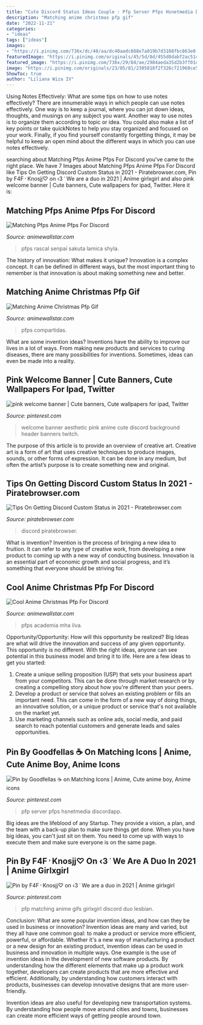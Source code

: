 ```yaml
---
title: "Cute Discord Status Ideas Couple : Pfp Server Pfps Hsnetmedia Discordapp"
description: "Matching anime christmas pfp gif"
date: "2022-11-21"
categories:
- "ideas"
tags: ["ideas"]
images:
- "https://i.pinimg.com/736x/dc/40/aa/dc40aadc888e7a019b7d3108fbc863e0.jpg"
featuredImage: "https://i.pinimg.com/originals/45/5d/8d/455d8dabf2ac51417e58396fb3b8df44.jpg"
featured_image: "https://i.pinimg.com/736x/29/84/ae/2984aeda35d2b3ff01dabdfb8377c336.jpg"
image: "https://i.pinimg.com/originals/23/05/81/2305818f2f326c721968ce534105e092.gif"
ShowToc: true
author: "Liliana Wiza IV"
---
```



Using Notes Effectively: What are some tips on how to use notes effectively?
There are innumerable ways in which people can use notes effectively. One way is to keep a journal, where you can jot down ideas, thoughts, and musings on any subject you want. Another way to use notes is to organize them according to topic or idea. You could also make a list of key points or take quickNotes to help you stay organized and focused on your work. Finally, if you find yourself constantly forgetting things, it may be helpful to keep an open mind about the different ways in which you can use notes effectively.

	

		
searching about Matching Pfps Anime Pfps For Discord you've came to the right place. We have 7 Images about Matching Pfps Anime Pfps For Discord like Tips On Getting Discord Custom Status in 2021 - Piratebrowser.com, Pin by F4F ˒ Knosjj♡ on ‹3 ˓ We are a duo in 2021 | Anime girlxgirl and also pink welcome banner | Cute banners, Cute wallpapers for ipad, Twitter. Here it is:
		
    
## Matching Pfps Anime Pfps For Discord

<img loading=lazy src="https://i.pinimg.com/736x/69/8d/68/698d687e26e7eb8f5a9afc1692923231.jpg" onerror="this.onerror=null;this.src='https://tse2.mm.bing.net/th?id=OIP.2gokUsUJNiTKywnz94fJogHaHa&amp;pid=15.1';" alt="Matching Pfps Anime Pfps For Discord">

_Source: animewallstar.com_

>pfps rascal senpai sakuta lamica shyla. 

	

The history of innovation: What makes it unique?
Innovation is a complex concept. It can be defined in different ways, but the most important thing to remember is that innovation is about making something new and better.

    
## Matching Anime Christmas Pfp Gif

<img loading=lazy src="https://i.pinimg.com/originals/23/05/81/2305818f2f326c721968ce534105e092.gif" onerror="this.onerror=null;this.src='https://tse1.mm.bing.net/th?id=OIP.mzzt1pqdmB_CIrHR-DD35gAAAA&amp;pid=15.1';" alt="Matching Anime Christmas Pfp Gif">

_Source: animewallstar.com_

>pfps compartidas. 

	

What are some invention ideas?
Inventions have the ability to improve our lives in a lot of ways. From making new products and services to curing diseases, there are many possibilities for inventions. Sometimes, ideas can even be made into a reality.

    
## Pink Welcome Banner | Cute Banners, Cute Wallpapers For Ipad, Twitter

<img loading=lazy src="https://i.pinimg.com/736x/34/13/4f/34134f191accd065e085f9ec10bf78f1.jpg" onerror="this.onerror=null;this.src='https://tse3.mm.bing.net/th?id=OIP.dJvt1ywqSNvS3DnDNWHqfwHaDB&amp;pid=15.1';" alt="pink welcome banner | Cute banners, Cute wallpapers for ipad, Twitter">

_Source: pinterest.com_

>welcome banner aesthetic pink anime cute discord background header banners twitch. 

	

The purpose of this article is to provide an overview of creative art.
Creative art is a form of art that uses creative techniques to produce images, sounds, or other forms of expression. It can be done in any medium, but often the artist’s purpose is to create something new and original.

    
## Tips On Getting Discord Custom Status In 2021 - Piratebrowser.com

<img loading=lazy src="https://piratebrowser.com/wp-content/uploads/2020/05/Discord-custom-status-1024x576.jpg" onerror="this.onerror=null;this.src='https://tse1.mm.bing.net/th?id=OIP.qXiVL7wN7Mn--4y9JCsM_QHaEK&amp;pid=15.1';" alt="Tips On Getting Discord Custom Status in 2021 - Piratebrowser.com">

_Source: piratebrowser.com_

>discord piratebrowser. 

	

What is invention?
Invention is the process of bringing a new idea to fruition. It can refer to any type of creative work, from developing a new product to coming up with a new way of conducting business. Innovation is an essential part of economic growth and social progress, and it’s something that everyone should be striving for.

    
## Cool Anime Christmas Pfp For Discord

<img loading=lazy src="https://i.pinimg.com/originals/45/5d/8d/455d8dabf2ac51417e58396fb3b8df44.jpg" onerror="this.onerror=null;this.src='https://tse2.mm.bing.net/th?id=OIP.BJp0Too1AWckpZ6YUJQbrQHaHa&amp;pid=15.1';" alt="Cool Anime Christmas Pfp For Discord">

_Source: animewallstar.com_

>pfps academia mha ilva. 

	

Opportunity/Opportunity: How will this opportunity be realized?
Big Ideas are what will drive the innovation and success of any given opportunity. This opportunity is no different. With the right ideas, anyone can see potential in this business model and bring it to life. Here are a few ideas to get you started: 
1. Create a unique selling proposition (USP) that sets your business apart from your competitors. This can be done through market research or by creating a compelling story about how you're different than your peers. 
2. Develop a product or service that solves an existing problem or fills an important need. This can come in the form of a new way of doing things, an innovative solution, or a unique product or service that's not available on the market yet. 
3. Use marketing channels such as online ads, social media, and paid search to reach potential customers and generate leads and sales opportunities.

    
## Pin By Goodfellas ☕ On Matching Icons | Anime, Cute Anime Boy, Anime Icons

<img loading=lazy src="https://i.pinimg.com/736x/dc/40/aa/dc40aadc888e7a019b7d3108fbc863e0.jpg" onerror="this.onerror=null;this.src='https://tse3.mm.bing.net/th?id=OIP.Ilp8CkVa8lsCUCNWpNPddgHaHa&amp;pid=15.1';" alt="Pin by Goodfellas ☕ on Matching Icons | Anime, Cute anime boy, Anime icons">

_Source: pinterest.com_

>pfp server pfps hsnetmedia discordapp. 

	

Big ideas are the lifeblood of any Startup. They provide a vision, a plan, and the team with a back-up plan to make sure things get done. When you have big ideas, you can't just sit on them. You need to come up with ways to execute them and make sure everyone is on the same page.

    
## Pin By F4F ˒ Knosjj♡ On ‹3 ˓ We Are A Duo In 2021 | Anime Girlxgirl

<img loading=lazy src="https://i.pinimg.com/736x/29/84/ae/2984aeda35d2b3ff01dabdfb8377c336.jpg" onerror="this.onerror=null;this.src='https://tse2.mm.bing.net/th?id=OIP.wWZwAj2TM9KPRmuRQQzzJQAAAA&amp;pid=15.1';" alt="Pin by F4F ˒ Knosjj♡ on ‹3 ˓ We are a duo in 2021 | Anime girlxgirl">

_Source: pinterest.com_

>pfp matching anime gifs girlxgirl discord duo lesbian. 

	

Conclusion: What are some popular invention ideas, and how can they be used in business or innovation?
Invention ideas are many and varied, but they all have one common goal: to make a product or service more efficient, powerful, or affordable. Whether it's a new way of manufacturing a product or a new design for an existing product, invention ideas can be used in business and innovation in multiple ways.
One example is the use of invention ideas in the development of new software products. By understanding how the different elements that make up a product work together, developers can create products that are more effective and efficient. Additionally, by understanding how customers interact with products, businesses can develop innovative designs that are more user-friendly.

Invention ideas are also useful for developing new transportation systems. By understanding how people move around cities and towns, businesses can create more efficient ways of getting people around town.

